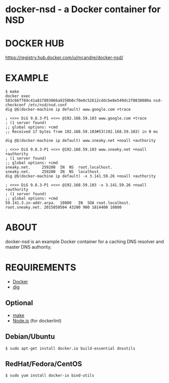 # docker-nsd - a Docker container for NSD

# DOCKER HUB

https://registry.hub.docker.com/u/mcandre/docker-nsd/

# EXAMPLE

```
$ make
docker exec 583c66f769c41a81f803866a9250b0cf0e0c52612cddcbe8e549dc2f0830080a nsd-checkconf /etc/nsd/nsd.conf
dig @$(docker-machine ip default) www.google.com +trace

; <<>> DiG 9.8.3-P1 <<>> @192.168.59.103 www.google.com +trace
; (1 server found)
;; global options: +cmd
;; Received 17 bytes from 192.168.59.103#53(192.168.59.103) in 0 ms

dig @$(docker-machine ip default) www.sneaky.net +noall +authority

; <<>> DiG 9.8.3-P1 <<>> @192.168.59.103 www.sneaky.net +noall +authority
; (1 server found)
;; global options: +cmd
sneaky.net.		259200	IN	NS	root.localhost.
sneaky.net.		259200	IN	NS	localhost.
dig @$(docker-machine ip default) -x 3.141.59.26 +noall +authority

; <<>> DiG 9.8.3-P1 <<>> @192.168.59.103 -x 3.141.59.26 +noall +authority
; (1 server found)
;; global options: +cmd
59.141.3.in-addr.arpa.	10800	IN	SOA	root.localhost. root.sneaky.net. 2015050504 43200 900 1814400 10800
```

# ABOUT

docker-nsd is an example Docker container for a caching DNS resolver and master DNS authority.

# REQUIREMENTS

* [Docker](https://www.docker.com/)
* [dig](http://man.cx/dig)

## Optional

* [make](http://www.gnu.org/software/make/)
* [Node.js](https://nodejs.org/en/) (for dockerlint)

## Debian/Ubuntu

```
$ sudo apt-get install docker.io build-essential dnsutils
```

## RedHat/Fedora/CentOS

```
$ sudo yum install docker-io bind-utils
```
